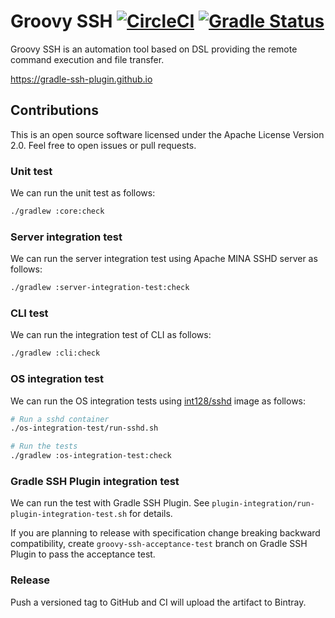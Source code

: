 Groovy SSH [![CircleCI](https://circleci.com/gh/int128/groovy-ssh.svg?style=shield)](https://circleci.com/gh/int128/groovy-ssh) [![Gradle Status](https://gradleupdate.appspot.com/int128/groovy-ssh/status.svg?branch=master)](https://gradleupdate.appspot.com/int128/groovy-ssh/status)
==========

Groovy SSH is an automation tool based on DSL providing the remote command execution and file transfer.

https://gradle-ssh-plugin.github.io


Contributions
-------------

This is an open source software licensed under the Apache License Version 2.0.
Feel free to open issues or pull requests.


### Unit test

We can run the unit test as follows:

```sh
./gradlew :core:check
```


### Server integration test

We can run the server integration test using Apache MINA SSHD server as follows:

```sh
./gradlew :server-integration-test:check
```


### CLI test

We can run the integration test of CLI as follows:

```sh
./gradlew :cli:check
```


### OS integration test

We can run the OS integration tests using [int128/sshd](https://github.com/int128/docker-sshd) image as follows:

```sh
# Run a sshd container
./os-integration-test/run-sshd.sh

# Run the tests
./gradlew :os-integration-test:check
```


### Gradle SSH Plugin integration test

We can run the test with Gradle SSH Plugin.
See `plugin-integration/run-plugin-integration-test.sh` for details.

If you are planning to release with specification change breaking backward compatibility,
create `groovy-ssh-acceptance-test` branch on Gradle SSH Plugin to pass the acceptance test.


### Release

Push a versioned tag to GitHub and CI will upload the artifact to Bintray.

